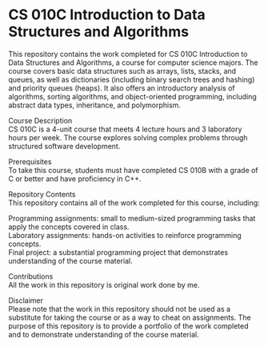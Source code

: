 # CS 010C Introduction to Data Structures and Algorithms

This repository contains the work completed for CS 010C Introduction to Data Structures and Algorithms, a course for computer science majors. The course covers basic data structures such as arrays, lists, stacks, and queues, as well as dictionaries (including binary search trees and hashing) and priority queues (heaps). It also offers an introductory analysis of algorithms, sorting algorithms, and object-oriented programming, including abstract data types, inheritance, and polymorphism.

Course Description <br>
CS 010C is a 4-unit course that meets 4 lecture hours and 3 laboratory hours per week. The course explores solving complex problems through structured software development.

Prerequisites <br>
To take this course, students must have completed CS 010B with a grade of C or better and have proficiency in C++.

Repository Contents <br>
This repository contains all of the work completed for this course, including:

Programming assignments: small to medium-sized programming tasks that apply the concepts covered in class. <br>
Laboratory assignments: hands-on activities to reinforce programming concepts. <br>
Final project: a substantial programming project that demonstrates understanding of the course material. <br>

Contributions <br>
All the work in this repository is original work done by me.

Disclaimer <br>
Please note that the work in this repository should not be used as a substitute for taking the course or as a way to cheat on assignments. The purpose of this repository is to provide a portfolio of the work completed and to demonstrate understanding of the course material.
